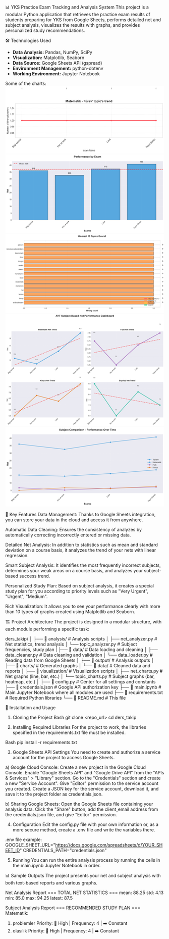 📊 YKS Practice Exam Tracking and Analysis System
This project is a modular Python application that retrieves the practice exam results of students preparing for YKS from Google Sheets, performs detailed net and subject analysis, visualizes the results with graphs, and provides personalized study recommendations.

🛠️ Technologies Used
- **Data Analysis:** Pandas, NumPy, SciPy
- **Visualization:** Matplotlib, Seaborn
- **Data Source:** Google Sheets API (gspread)
- **Environment Management:** python-dotenv
- **Working Environment:** Jupyter Notebook

Some of the charts:
![Topic trend chart](./assets/topic-trend.png)
![Total net chart](./assets/total_net.png)
![Weakest topics chart](./assets/weakest_topics.png)
![Subject-based net dashboard](./assets/subject-based_net_dashboard.png)
![All subjects multi comparison](./assets/all_subjects_multi_comparison.png)


🎯 Key Features
Data Management: Thanks to Google Sheets integration, you can store your data in the cloud and access it from anywhere.

Automatic Data Cleaning: Ensures the consistency of analyzes by automatically correcting incorrectly entered or missing data.

Detailed Net Analysis: In addition to statistics such as mean and standard deviation on a course basis, it analyzes the trend of your nets with linear regression.

Smart Subject Analysis: It identifies the most frequently incorrect subjects, determines your weak areas on a course basis, and analyzes your subject-based success trend.

Personalized Study Plan: Based on subject analysis, it creates a special study plan for you according to priority levels such as "Very Urgent", "Urgent", "Medium".

Rich Visualization: It allows you to see your performance clearly with more than 10 types of graphs created using Matplotlib and Seaborn.

🏗️ Project Architecture
The project is designed in a modular structure, with each module performing a specific task:

ders_takip/
│
├── 📂 analysis/             # Analysis scripts
│   ├── net_analyzer.py      # Net statistics, trend analysis
│   └── topic_analyzer.py    # Subject frequencies, study plan
|
├── 📂 data/                 # Data loading and cleaning
│   ├── data_cleaner.py      # Data cleaning and validation
│   └── data_loader.py       # Reading data from Google Sheets
│
├── 📂 output/                # Analysis outputs
│   ├── 📂 charts/             # Generated graphs
│   └── 📂 data/               # Cleaned data and reports
│
├── 📂 visualization/         # Visualization scripts
│   ├── net_charts.py        # Net graphs (line, bar, etc.)
│   └── topic_charts.py      # Subject graphs (bar, heatmap, etc.)
│
├── 📜 config.py              # Center for all settings and constants
├── 📜 credentials.json      # Google API authorization key
├── 📜 main.ipynb             # Main Jupyter Notebook where all modules are used
├── 📜 requirements.txt       # Required Python libraries
└── 📜 README.md              # This file

🚀 Installation and Usage

1. Cloning the Project
Bash
git clone <repo_url>
cd ders_takip

2. Installing Required Libraries
For the project to work, the libraries specified in the requirements.txt file must be installed.

Bash
pip install -r requirements.txt

3. Google Sheets API Settings
You need to create and authorize a service account for the project to access Google Sheets.

a) Google Cloud Console:
Create a new project in the Google Cloud Console.
Enable "Google Sheets API" and "Google Drive API" from the "APIs & Services" > "Library" section.
Go to the "Credentials" section and create a new "Service Account".
Give "Editor" permission to the service account you created.
Create a JSON key for the service account, download it, and save it to the project folder as credentials.json.

b) Sharing Google Sheets:
Open the Google Sheets file containing your analysis data.
Click the "Share" button, add the client_email address from the credentials.json file, and give "Editor" permission.

4. Configuration
Edit the config.py file with your own information or, as a more secure method, create a .env file and write the variables there.

.env file example:
GOOGLE_SHEET_URL="https://docs.google.com/spreadsheets/d/YOUR_SHEET_ID"
CREDENTIALS_PATH="credentials.json"

5. Running
You can run the entire analysis process by running the cells in the main.ipynb Jupyter Notebook in order.

📊 Sample Outputs
The project presents your net and subject analysis with both text-based reports and various graphs.

Net Analysis Report
=== TOTAL NET STATISTICS ===
  mean: 88.25
  std: 4.13
  min: 85.0
  max: 94.25
  latest: 87.5
  
Subject Analysis Report
=== RECOMMENDED STUDY PLAN ===
Matematik:
  1. problemler
     Priority: 🔴 High | Frequency: 4 | ➡️ Constant
  2. olasılık
     Priority: 🔴 High | Frequency: 4 | ➡️ Constant

